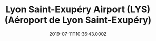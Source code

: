 ---
date: 2019-07-11T10:36:43.000Z
title: Lyon Saint-Exupéry Airport (LYS) (Aéroport de Lyon Saint-Exupéry)
latitude: 45.71955902964808
longitude: 5.079052448272704
category: checkin
---